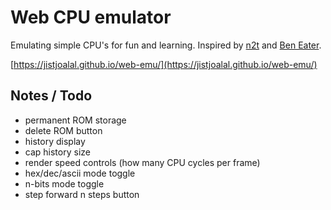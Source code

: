 # Web CPU emulator

Emulating simple CPU's for fun and learning. Inspired by [n2t](https://www.nand2tetris.org/) and [Ben Eater](https://eater.net/).

[https://jistjoalal.github.io/web-emu/](https://jistjoalal.github.io/web-emu/)

## Notes / Todo

- permanent ROM storage
- delete ROM button
- history display
- cap history size
- render speed controls (how many CPU cycles per frame)
- hex/dec/ascii mode toggle
- n-bits mode toggle
- step forward n steps button
